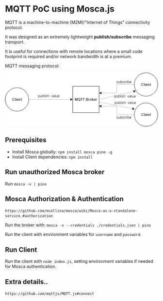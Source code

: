 
# MQTT PoC using Mosca.js

MQTT is a machine-to-machine (M2M)/"Internet of Things" connectivity protocol. 

It was designed as an extremely lightweight **publish/subscribe** messaging transport. 

It is useful for connections with remote locations where a small code footprint is required and/or network bandwidth is at a premium.

MQTT messaging protocol:

![diagram](./MQTT%20protocol.png)

## Prerequisites

- Install Mosca globally: `npm install mosca pino -g`
- Install Client dependencies: `npm install`


## Run unauthorized Mosca broker

Run `mosca -v | pino`


## Mosca Authorization & Authentication

`https://github.com/mcollina/mosca/wiki/Mosca-as-a-standalone-service.#authorization`

Run the broker with: `mosca -v --credentials ./credentials.json | pino`

Run the client with environment variables  for `username` and `password`.


## Run Client

Run the client with `node index.js`, setting environment variables if needed for Mosca authentication.


## Extra details..

`https://github.com/mqttjs/MQTT.js#connect`

